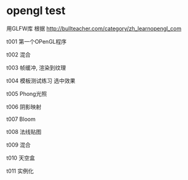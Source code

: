 # opengl test

用GLFW库  根据 http://bullteacher.com/category/zh_learnopengl_com

t001   第一个OPenGL程序  
   
t002   混合  

t003   帧缓冲,  渲染到纹理  

t004   模板测试练习  选中效果  

t005   Phong光照  

t006   阴影映射 

t007   Bloom

t008   法线贴图

t009   混合

t010   天空盒

t011   实例化
